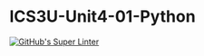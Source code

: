 # ICS3U-Unit4-01-Python 

[![GitHub's Super Linter](https://github.com/Aidan-moore/ICS3U-Unit4-01-Python/workflows/GitHub's%20Super%20Linter/badge.svg)](https://github.com/Aidan-moore/ICS3U-Unit4-01-Python/actions)
